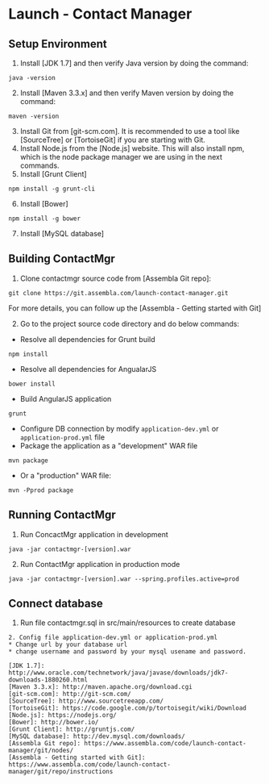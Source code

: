 Launch - Contact Manager
========================

## Setup Environment
1. Install [JDK 1.7] and then verify Java version by doing the command:
```
java -version
```
2. Install [Maven 3.3.x] and then verify Maven version by doing the command:
```
maven -version
```
3. Install Git from [git-scm.com]. It is recommended to use a tool like [SourceTree] 
or [TortoiseGit] if you are starting with Git.
4. Install Node.js from the [Node.js] website. This will also install npm, which is 
the node package manager we are using in the next commands.
5. Install [Grunt Client]
```
npm install -g grunt-cli
```
6. Install [Bower]
```
npm install -g bower
```
7. Install [MySQL database]

## Building ContactMgr
1. Clone contactmgr source code from [Assembla Git repo]:
```
git clone https://git.assembla.com/launch-contact-manager.git
```
For more details, you can follow up the [Assembla - Getting started with Git]

2. Go to the project source code directory and do below commands:
- Resolve all dependencies for Grunt build
```
npm install
```

- Resolve all dependencies for AngualarJS
```
bower install
```
- Build AngularJS application
```
grunt
```
- Configure DB connection by modify ```application-dev.yml``` or ```application-prod.yml``` file
- Package the application as a "development" WAR file
```
mvn package
```
- Or a "production" WAR file:
```
mvn -Pprod package
```

## Running ContactMgr
1. Run ConcactMgr application in development 
```
java -jar contactmgr-[version].war
```
2. Run ContactMgr application in production mode
```
java -jar contactmgr-[version].war --spring.profiles.active=prod
```

## Connect database
1. Run file contactmgr.sql in src/main/resources to create database
```
2. Config file application-dev.yml or application-prod.yml
* Change url by your database url
* change username and password by your mysql usename and password.

[JDK 1.7]: http://www.oracle.com/technetwork/java/javase/downloads/jdk7-downloads-1880260.html
[Maven 3.3.x]: http://maven.apache.org/download.cgi
[git-scm.com]: http://git-scm.com/
[SourceTree]: http://www.sourcetreeapp.com/
[TortoiseGit]: https://code.google.com/p/tortoisegit/wiki/Download
[Node.js]: https://nodejs.org/
[Bower]: http://bower.io/
[Grunt Client]: http://gruntjs.com/
[MySQL database]: http://dev.mysql.com/downloads/
[Assembla Git repo]: https://www.assembla.com/code/launch-contact-manager/git/nodes/
[Assembla - Getting started with Git]: https://www.assembla.com/code/launch-contact-manager/git/repo/instructions
